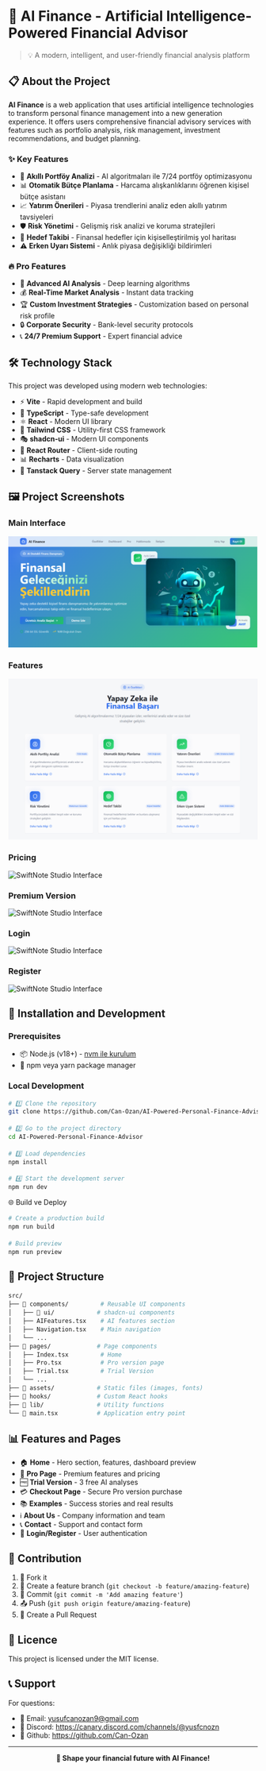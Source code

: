 # 🤖 AI Finance - Artificial Intelligence-Powered Financial Advisor

> 💡 A modern, intelligent, and user-friendly financial analysis platform

## 📋 About the Project

**AI Finance** is a web application that uses artificial intelligence technologies to transform personal finance management into a new generation experience. It offers users comprehensive financial advisory services with features such as portfolio analysis, risk management, investment recommendations, and budget planning.

### ✨ Key Features

- 🧠 **Akıllı Portföy Analizi** - AI algoritmaları ile 7/24 portföy optimizasyonu
- 📊 **Otomatik Bütçe Planlama** - Harcama alışkanlıklarını öğrenen kişisel bütçe asistanı
- 📈 **Yatırım Önerileri** - Piyasa trendlerini analiz eden akıllı yatırım tavsiyeleri
- 🛡️ **Risk Yönetimi** - Gelişmiş risk analizi ve koruma stratejileri
- 🎯 **Hedef Takibi** - Finansal hedefler için kişiselleştirilmiş yol haritası
- ⚠️ **Erken Uyarı Sistemi** - Anlık piyasa değişikliği bildirimleri

### 🔥 Pro Features

- 🚀 **Advanced AI Analysis** - Deep learning algorithms
- 💰 **Real-Time Market Analysis** - Instant data tracking
- 🏆 **Custom Investment Strategies** - Customization based on personal risk profile
- 🔒 **Corporate Security** - Bank-level security protocols
- 📞 **24/7 Premium Support** - Expert financial advice

## 🛠️ Technology Stack

This project was developed using modern web technologies:

- ⚡ **Vite** - Rapid development and build
- 🔷 **TypeScript** - Type-safe development
- ⚛️ **React** - Modern UI library
- 🎨 **Tailwind CSS** - Utility-first CSS framework
- 🎭 **shadcn-ui** - Modern UI components
- 🧭 **React Router** - Client-side routing
- 📊 **Recharts** - Data visualization
- 🔄 **Tanstack Query** - Server state management

## 🖼️ Project Screenshots

### Main Interface
![SwiftNote Studio Interface](İmages/Giriş.png)

### Features
![SwiftNote Studio Interface](İmages/Özellikler.png)

### Pricing
![SwiftNote Studio Interface](İmages/Fiyatlar.png)

### Premium Version
![SwiftNote Studio Interface](İmages/ProVersiyon.png)

### Login
![SwiftNote Studio Interface](İmages/Login.png)

### Register
![SwiftNote Studio Interface](İmages/Register.png)

  
## 🚀 Installation and Development

### Prerequisites

- 📦 Node.js (v18+) - [nvm ile kurulum](https://github.com/nvm-sh/nvm#installing-and-updating)
- 🔧 npm veya yarn package manager

### Local Development

```bash
# 1️⃣ Clone the repository
git clone https://github.com/Can-Ozan/AI-Powered-Personal-Finance-Advisor.git

# 2️⃣ Go to the project directory
cd AI-Powered-Personal-Finance-Advisor

# 3️⃣ Load dependencies
npm install

# 4️⃣ Start the development server
npm run dev
```

🌐 Build ve Deploy
```bash
# Create a production build
npm run build

# Build preview
npm run preview
```

## 📂 Project Structure

```bash
src/
├── 📁 components/         # Reusable UI components
│   ├── 📁 ui/            # shadcn-ui components
│   ├── AIFeatures.tsx    # AI features section
│   ├── Navigation.tsx    # Main navigation
│   └── ...
├── 📁 pages/             # Page components
│   ├── Index.tsx         # Home
│   ├── Pro.tsx           # Pro version page
│   ├── Trial.tsx         # Trial Version
│   └── ...
├── 📁 assets/            # Static files (images, fonts)
├── 📁 hooks/             # Custom React hooks
├── 📁 lib/               # Utility functions
└── 📄 main.tsx           # Application entry point
```

## 📊 Features and Pages

- 🏠 **Home** - Hero section, features, dashboard preview
- 💎 **Pro Page** - Premium features and pricing
- 🆓 **Trial Version** - 3 free AI analyses
- 💳 **Checkout Page** - Secure Pro version purchase
- 📚 **Examples** - Success stories and real results
- ℹ️ **About Us** - Company information and team
- 📞 **Contact** - Support and contact form
- 🔐 **Login/Register** - User authentication

## 🤝 Contribution

1. 🍴 Fork it
2. 🌿 Create a feature branch (`git checkout -b feature/amazing-feature`)
3. 📝 Commit (`git commit -m 'Add amazing feature'`)
4. 📤 Push (`git push origin feature/amazing-feature`)
5. 🔀 Create a Pull Request

## 📜 Licence

This project is licensed under the MIT license.


## 📞 Support

For questions:
- 📧 Email: yusufcanozan9@gmail.com
- 💬 Discord: https://canary.discord.com/channels/@yusfcnozn
- 📖 Github: https://github.com/Can-Ozan
---


<p align="center">
  <strong>🚀 Shape your financial future with AI Finance! </strong>
</p>
